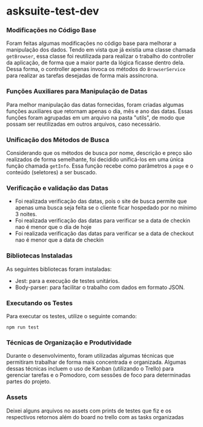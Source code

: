 # asksuite-test-dev

### Modificações no Código Base

Foram feitas algumas modificações no código base para melhorar a manipulação dos dados. Tendo em vista que já existia uma classe chamada `getBrowser`, essa classe foi reutilizada para realizar o trabalho do controller da aplicação, de forma que a maior parte da lógica ficasse dentro dela. Dessa forma, o controller apenas invoca os métodos do `BrowserService` para realizar as tarefas desejadas de forma mais assíncrona.

### Funções Auxiliares para Manipulação de Datas

Para melhor manipulação das datas fornecidas, foram criadas algumas funções auxiliares que retornam apenas o dia, mês e ano das datas. Essas funções foram agrupadas em um arquivo na pasta "utils", de modo que possam ser reutilizadas em outros arquivos, caso necessário.

### Unificação dos Métodos de Busca

Considerando que os métodos de busca por nome, descrição e preço são realizados de forma semelhante, foi decidido unificá-los em uma única função chamada `getInfo`. Essa função recebe como parâmetros a `page` e o conteúdo (seletores) a ser buscado.

### Verificação e validação das Datas

* Foi realizada verificação das datas, pois o site de busca permite que apenas uma busca seja feita se o cliente ficar hospedado por no mínimo 3 noites.
* Foi realizada verificação das datas para verificar se a data de checkin nao é menor que o dia de hoje
* Foi realizada verificação das datas para verificar se a data de checkout nao é menor que a data de checkin

### Bibliotecas Instaladas

As seguintes bibliotecas foram instaladas:

- Jest: para a execução de testes unitários.
- Body-parser: para facilitar o trabalho com dados em formato JSON.

### Executando os Testes

Para executar os testes, utilize o seguinte comando:

```
npm run test
```

### Técnicas de Organização e Produtividade

Durante o desenvolvimento, foram utilizadas algumas técnicas que permitiram trabalhar de forma mais concentrada e organizada. Algumas dessas técnicas incluem o uso de Kanban (utilizando o Trello) para gerenciar tarefas e o Pomodoro, com sessões de foco para determinadas partes do projeto.

### Assets

Deixei alguns arquivos no assets com prints de testes que fiz e os respectivos retornos além do board no trello com as tasks organizadas
